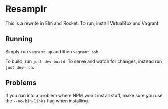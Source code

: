 # Resamplr

This is a rewrite in Elm and Rocket.  To run, install VirtualBox and Vagrant.

## Running

Simply run `vagrant up` and then `vagrant ssh`

To build, run `just dev-build`.  To serve and watch for changes,
instead run `just dev-run`.

## Problems
If you run into a problem where NPM won't install stuff, make sure you use the `--no-bin-links` flag when installing.